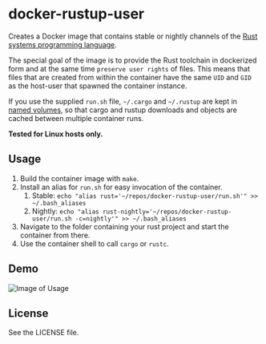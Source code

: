 # docker-rustup-user

Creates a Docker image that contains stable or nightly channels of the [Rust systems programming language](https://www.rust-lang.org).

The special goal of the image is to provide the Rust toolchain in dockerized form and at the same time `preserve user rights` of files. This means that files that are created from within the container have the same `UID` and `GID` as the host-user that spawned the container instance.

If you use the supplied `run.sh` file, `~/.cargo` and `~/.rustup` are kept in [named volumes](https://docs.docker.com/engine/admin/volumes/volumes/), so that cargo and rustup downloads and objects are cached between multiple container runs.

**Tested for Linux hosts only.**

## Usage

1. Build the container image with `make`.
2. Install an alias for `run.sh` for easy invocation of the container.
    1. Stable: `echo "alias rust='~/repos/docker-rustup-user/run.sh'" >> ~/.bash_aliases`
	2. Nightly: `echo "alias rust-nightly='~/repos/docker-rustup-user/run.sh -c=nightly'" >> ~/.bash_aliases`
3. Navigate to the folder containing your rust project and start the container from there.
4. Use the container shell to call `cargo` or `rustc`.

## Demo

![Image of Usage](https://raw.githubusercontent.com/andre-richter/docker-rustup-user/master/demo/docker-rustup-user.gif)

## License

See the LICENSE file.
